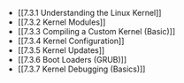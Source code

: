 

- [[7.3.1 Understanding the Linux Kernel]]
- [[7.3.2 Kernel Modules]]
- [[7.3.3 Compiling a Custom Kernel (Basic)]]
- [[7.3.4 Kernel Configuration]]
- [[7.3.5 Kernel Updates]]
- [[7.3.6 Boot Loaders (GRUB)]]
- [[7.3.7 Kernel Debugging (Basics)]]